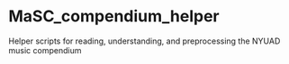 # MaSC_compendium_helper
Helper scripts for reading, understanding, and preprocessing the NYUAD music compendium
